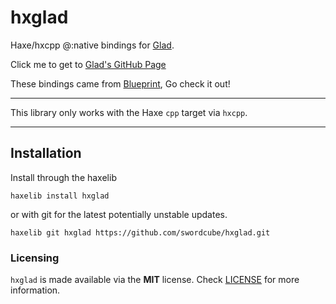 # hxglad

Haxe/hxcpp @:native bindings for [Glad](https://glad.dav1d.de/).

Click me to get to [Glad's GitHub Page](https://github.com/Dav1dde/glad)

These bindings came from [Blueprint](https://github.com/BlueprintFramework-Team/Blueprint), Go check it out!

---

This library only works with the Haxe `cpp` target via `hxcpp`.

---

## Installation

Install through the haxelib

```
haxelib install hxglad
```

or with git for the latest potentially unstable updates.

```
haxelib git hxglad https://github.com/swordcube/hxglad.git
```

### Licensing
`hxglad` is made available via the **MIT** license. Check [LICENSE](https://github.com/swordcube/hxglad/blob/main/LICENSE) for more information.
